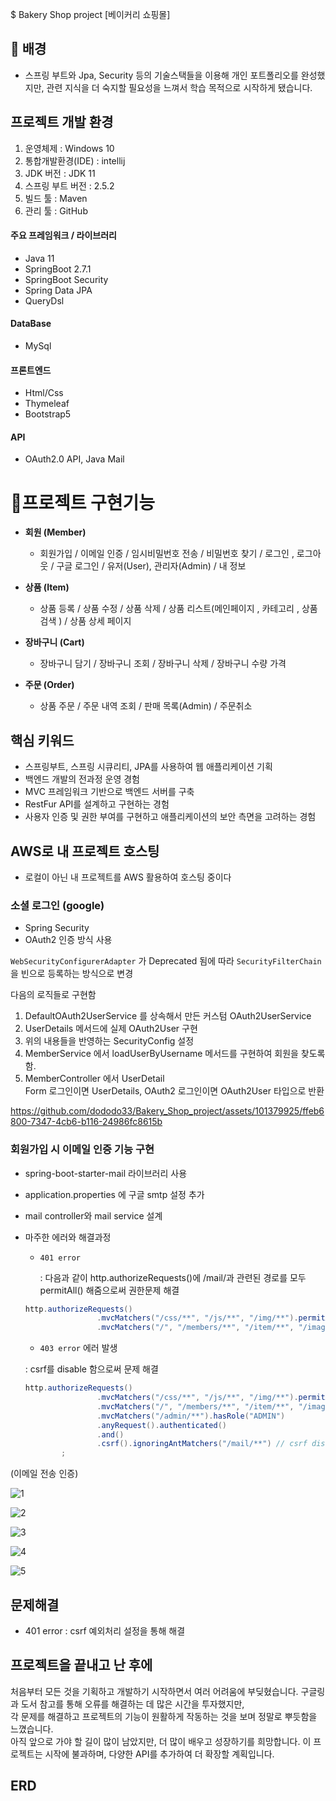 $ Bakery Shop project [베이커리 쇼핑몰]

## 🧐 배경

- 스프링 부트와 Jpa, Security 등의 기술스택들을 이용해 개인 포트폴리오를 완성했지만, 관련 지식을 더 숙지할 필요성을 느껴서
  학습 목적으로 시작하게 됐습니다.

## 프로젝트 개발 환경
1.  운영체제 : Windows 10
2.  통합개발환경(IDE) : intellij
3.  JDK 버전 : JDK 11
4.  스프링 부트 버전 : 2.5.2
6.  빌드 툴 : Maven
7.  관리 툴 : GitHub

#### 주요 프레임워크 / 라이브러리
- Java 11
- SpringBoot 2.7.1
- SpringBoot Security
- Spring Data JPA
- QueryDsl

#### DataBase 
- MySql

#### 프론트엔드
- Html/Css
- Thymeleaf
- Bootstrap5

#### API
- OAuth2.0 API, Java Mail

#  📜프로젝트 구현기능

-   **회원 (Member)**
      -   회원가입 / 이메일 인증 / 임시비밀번호 전송 / 비밀번호 찾기 / 로그인 , 로그아웃 / 구글 로그인 / 유저(User), 관리자(Admin) / 내 정보

-   **상품 (Item)**
      -  상품 등록 / 상품 수정 / 상품 삭제 / 상품 리스트(메인페이지 , 카테고리 , 상품검색 ) / 상품 상세 페이지 

-   **장바구니 (Cart)**
    -   장바구니 담기 / 장바구니 조회 / 장바구니 삭제 / 장바구니 수량 가격

-  **주문 (Order)**  
    - 상품 주문 / 주문 내역 조회 / 판매 목록(Admin) / 주문취소

## 핵심 키워드
- 스프링부트, 스프링 시큐리티, JPA를 사용하여 웹 애플리케이션 기획
- 백엔드 개발의 전과정 운영 경험
- MVC 프레임워크 기반으로 백엔드 서버를 구축
- RestFur API를 설계하고 구현하는 경험
- 사용자 인증 및 권한 부여를 구현하고 애플리케이션의 보안 측면을 고려하는 경험

## AWS로 내 프로젝트 호스팅

- 로컬이 아닌 내 프로젝트를 AWS 활용하여 호스팅 중이다





### 소셜 로그인 (google)
- Spring Security
- OAuth2 인증 방식 사용

`WebSecurityConfigurerAdapter` 가 Deprecated 됨에 따라 `SecurityFilterChain` 을 빈으로 등록하는 방식으로 변경  

다음의 로직들로 구현함
1. DefaultOAuth2UserService 를 상속해서 만든 커스텀 OAuth2UserService
2. UserDetails 메서드에 실제 OAuth2User 구현
3. 위의 내용들을 반영하는 SecurityConfig 설정
4. MemberService 에서 loadUserByUsername 메서드를 구현하여 회원을 찾도록 함.
5. MemberController 에서 UserDetail  
    Form 로그인이면 UserDetails,
    OAuth2 로그인이면 OAuth2User 타입으로 반환

https://github.com/dododo33/Bakery_Shop_project/assets/101379925/ffeb6800-7347-4cb6-b116-24986fc8615b   

### 회원가입 시 이메일 인증 기능 구현
- spring-boot-starter-mail 라이브러리 사용
- application.properties 에 구글 smtp 설정 추가
- mail controller와 mail service 설계
- 마주한 에러와 해결과정
    - `401 error`  

      : 다음과 같이 http.authorizeRequests()에 /mail/과 관련된 경로를 모두 permitAll() 해줌으로써 권한문제 해결
    ```java
    http.authorizeRequests()                        
                    .mvcMatchers("/css/**", "/js/**", "/img/**").permitAll()   
                    .mvcMatchers("/", "/members/**", "/item/**", "/images/**", "/mail/**").permitAll()
    ```
    
    - `403 error` 에러 발생  
    
     : csrf를 disable 함으로써 문제 해결
    ```java
    http.authorizeRequests()                       
                    .mvcMatchers("/css/**", "/js/**", "/img/**").permitAll()  
                    .mvcMatchers("/", "/members/**", "/item/**", "/images/**", "/mail/**").permitAll()
                    .mvcMatchers("/admin/**").hasRole("ADMIN")    
                    .anyRequest().authenticated()
                    .and()
                    .csrf().ignoringAntMatchers("/mail/**") // csrf disable 설정 
            ;
    ```

(이메일 전송 인증)

![1](https://github.com/dododo33/Bakery_Shop_project/assets/101379925/9f3a7e63-a35c-4236-b4d4-090b0e59779e)

![2](https://github.com/dododo33/Bakery_Shop_project/assets/101379925/9ede49ee-0039-4e26-8a62-e2d9cd0c6329)

![3](https://github.com/dododo33/Bakery_Shop_project/assets/101379925/e53be39a-c027-4122-b9c9-1c928564921d)

![4](https://github.com/dododo33/Bakery_Shop_project/assets/101379925/fd877072-ca6f-4bb6-a121-d60fc06c1256)

![5](https://github.com/dododo33/Bakery_Shop_project/assets/101379925/2814e06d-9331-48c2-84e9-51af62793504)



## 문제해결
- 401 error
     : csrf 예외처리 설정을 통해 해결

## 프로젝트을 끝내고 난 후에

처음부터 모든 것을 기획하고 개발하기 시작하면서 여러 어려움에 부딪혔습니다. 구글링과 도서 참고를 통해 오류를 해결하는 데 많은 시간을 투자했지만, <br>
각 문제를 해결하고 프로젝트의 기능이 원활하게 작동하는 것을 보며 정말로 뿌듯함을 느꼈습니다.
<br>
아직 앞으로 가야 할 길이 많이 남았지만, 더 많이 배우고 성장하기를 희망합니다. 이 프로젝트는 시작에 불과하며, 
다양한 API를 추가하여 더 확장할 계획입니다. 
  
## ERD 
  







